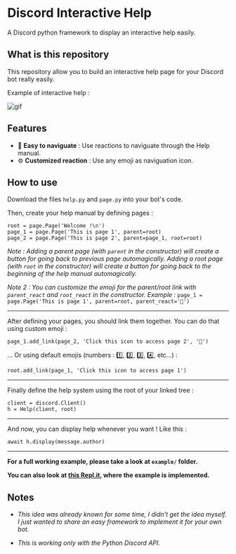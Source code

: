 # Discord Interactive Help
A Discord python framework to display an interactive help easily.

## What is this repository

This repository allow you to build an interactive help page for your Discord bot really easily.

Example of interactive help :

![gif](https://user-images.githubusercontent.com/22237185/53283254-da5a3100-3786-11e9-95cd-cd4dd4859bd2.gif)

## Features

* 🔆 **Easy to naviguate** : Use reactions to naviguate through the Help manual.
* ⚙ **Customized reaction** : Use any emoji as naviguation icon.

## How to use

Download the files `help.py` and `page.py` into your bot's code.

Then, create your help manual by defining pages :

```
root = page.Page('Welcome !\n')
page_1 = page.Page('This is page 1', parent=root)
page_2 = page.Page('This is page 2', parent=page_1, root=root)
```

*Note : Adding a parent page (with `parent` in the constructor) will create a button for going back to previous page automagically. Adding a root page (with `root` in the constructor) will create a button for going back to the beginning of the help manual automagically.*

*Note 2 : You can customize the emoji for the parent/root link with `parent_react` and `root_react` in the constructor. Example :*
`page_1 = page.Page('This is page 1', parent=root, parent_react='💩')`

---

After defining your pages, you should link them together. You can do that using custom emoji :

`page_1.add_link(page_2, 'Click this icon to access page 2', '💩')`

... Or using default emojis (numbers : 1️⃣, 2️⃣, 3️⃣, 4️⃣, etc...) :

`root.add_link(page_1, 'Click this icon to access page 1')`

---

Finally define the help system using the root of your linked tree :

```
client = discord.Client()
h = Help(client, root)
```

---

And now, you can display help whenever you want ! Like this :

`await h.display(message.author)`

---

**For a full working example, please take a look at `example/` folder.**

**You can also look at [this Repl.it](https://repl.it/@NicolasRemond/example-of-interactive-help), where the example is implemented.**

## Notes

* *This idea was already known for some time, I didn't get the idea myself. I just wanted to share an easy framework to implement it for your own bot.*

* *This is working only with the Python Discord API.*
